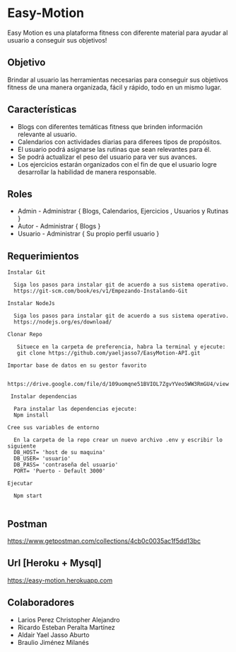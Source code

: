 # Easy-Motion

Easy Motion es una plataforma fitness con diferente material para ayudar al usuario a conseguir sus objetivos!

## Objetivo

Brindar al usuario las herramientas necesarias para conseguir sus objetivos fitness de una manera organizada, fácil y rápido, todo en un mismo lugar.

## Características

* Blogs con diferentes temáticas fitness que brinden información relevante al usuario.
* Calendarios con actividades diarias para diferees tipos de propósitos.
* El usuario podrá asignarse las rutinas que sean relevantes para él.
* Se podrá actualizar el peso del usuario para ver sus avances.
* Los ejercicios estarán organizados con el fin de que el usuario logre desarrollar la habilidad de manera responsable.

## Roles

* Admin - Administrar { Blogs, Calendarios, Ejercicios , Usuarios y Rutinas }
* Autor - Administrar { Blogs } 
* Usuario - Administrar { Su propio perfil usuario }

## Requerimientos
```
Instalar Git

  Siga los pasos para instalar git de acuerdo a sus sistema operativo.
  https://git-scm.com/book/es/v1/Empezando-Instalando-Git
  
Instalar NodeJs
  
  Siga los pasos para instalar git de acuerdo a sus sistema operativo.
  https://nodejs.org/es/download/
  
Clonar Repo
  
   Situece en la carpeta de preferencia, habra la terminal y ejecute:
   git clone https://github.com/yaeljasso7/EasyMotion-API.git
 
Importar base de datos en su gestor favorito
  
  https://drive.google.com/file/d/109uomqne51BVIOL7ZgvYVeo5WW3RmGU4/view
  
 Instalar dependencias
  
  Para instalar las dependencias ejecute:
  Npm install

Cree sus variables de entorno
  
  En la carpeta de la repo crear un nuevo archivo .env y escribir lo siguiente
  DB_HOST= 'host de su maquina'
  DB_USER= 'usuario'
  DB_PASS= 'contraseña del usuario'
  PORT= 'Puerto - Default 3000'
    
Ejecutar
  
  Npm start
  
```
## Postman

  https://www.getpostman.com/collections/4cb0c0035ac1f5dd13bc

## Url [Heroku + Mysql]
  
  https://easy-motion.herokuapp.com
  
## Colaboradores

* Larios Perez Christopher Alejandro
* Ricardo Esteban Peralta Martínez
* Aldair Yael Jasso Aburto
* Braulio Jiménez Milanés

